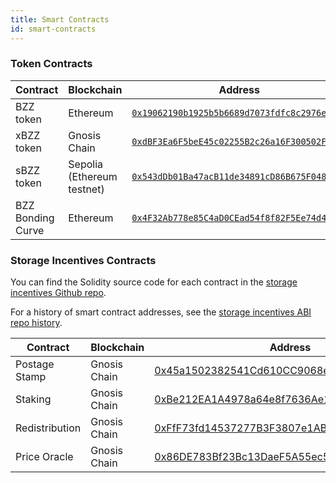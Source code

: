 ```yaml
---
title: Smart Contracts
id: smart-contracts
---
```


### Token Contracts
|Contract|Blockchain | Address             | 
| ---------------------- | ------------------------------- |--------- |
|BZZ token| Ethereum          | [`0x19062190b1925b5b6689d7073fdfc8c2976ef8cb`](https://ethplorer.io/address/0x19062190b1925b5b6689d7073fdfc8c2976ef8cb)                |
|xBZZ token | Gnosis Chain    | [`0xdBF3Ea6F5beE45c02255B2c26a16F300502F68da`](https://gnosisscan.io/token/0xdbf3ea6f5bee45c02255b2c26a16f300502f68da) |
|sBZZ token| Sepolia (Ethereum testnet) | [`0x543dDb01Ba47acB11de34891cD86B675F04840db`](https://sepolia.etherscan.io/address/0x543dDb01Ba47acB11de34891cD86B675F04840db)         |
|BZZ Bonding Curve| Ethereum|[`0x4F32Ab778e85C4aD0CEad54f8f82F5Ee74d46904`](https://etherscan.io/address/0x4F32Ab778e85C4aD0CEad54f8f82F5Ee74d46904)|[`0x4F32Ab778e85C4aD0CEad54f8f82F5Ee74d46904`](https://etherscan.io/address/0x4F32Ab778e85C4aD0CEad54f8f82F5Ee74d46904)|

### Storage Incentives Contracts

You can find the Solidity source code for each contract in the [storage incentives Github repo](https://github.com/ethersphere/storage-incentives 
). 

For a history of smart contract addresses, see the [storage incentives ABI repo history](https://github.com/ethersphere/go-storage-incentives-abi/commits/master/abi/abi_mainnet.go).

|Contract|Blockchain | Address             | 
| ---------------------- | ------------------------------- |--------- |
|Postage Stamp|Gnosis Chain|[0x45a1502382541Cd610CC9068e88727426b696293](https://gnosisscan.io/address/0x45a1502382541Cd610CC9068e88727426b696293#code)|
|Staking|Gnosis Chain|[0xBe212EA1A4978a64e8f7636Ae18305C38CA092Bd](https://gnosisscan.io/address/0xBe212EA1A4978a64e8f7636Ae18305C38CA092Bd#code)|
|Redistribution|Gnosis Chain|[0xFfF73fd14537277B3F3807e1AB0F85E17c0ABea5](https://gnosisscan.io/address/0xFfF73fd14537277B3F3807e1AB0F85E17c0ABea5#code)|
|Price Oracle|Gnosis Chain|[0x86DE783Bf23Bc13DaeF5A55ec531C198da8f10cF](https://gnosisscan.io/address/0x86DE783Bf23Bc13DaeF5A55ec531C198da8f10cF#code)|